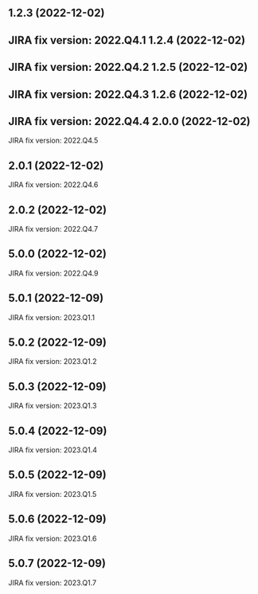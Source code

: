 1.2.3 (2022-12-02)
---
JIRA fix version: 2022.Q4.1
1.2.4 (2022-12-02)
---
JIRA fix version: 2022.Q4.2
1.2.5 (2022-12-02)
---
JIRA fix version: 2022.Q4.3
1.2.6 (2022-12-02)
---
JIRA fix version: 2022.Q4.4
2.0.0 (2022-12-02)
---
JIRA fix version: 2022.Q4.5

2.0.1 (2022-12-02)
---
JIRA fix version: 2022.Q4.6

2.0.2 (2022-12-02)
---
JIRA fix version: 2022.Q4.7

5.0.0 (2022-12-02)
---
JIRA fix version: 2022.Q4.9

5.0.1 (2022-12-09)
---
JIRA fix version: 2023.Q1.1

5.0.2 (2022-12-09)
---
JIRA fix version: 2023.Q1.2

5.0.3 (2022-12-09)
---
JIRA fix version: 2023.Q1.3

5.0.4 (2022-12-09)
---
JIRA fix version: 2023.Q1.4

5.0.5 (2022-12-09)
---
JIRA fix version: 2023.Q1.5

5.0.6 (2022-12-09)
---
JIRA fix version: 2023.Q1.6

5.0.7 (2022-12-09)
---
JIRA fix version: 2023.Q1.7

